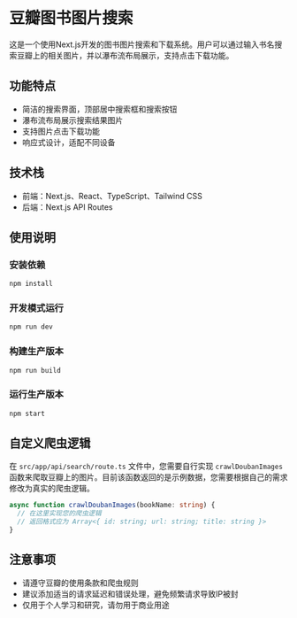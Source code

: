 # 豆瓣图书图片搜索

这是一个使用Next.js开发的图书图片搜索和下载系统。用户可以通过输入书名搜索豆瓣上的相关图片，并以瀑布流布局展示，支持点击下载功能。

## 功能特点

- 简洁的搜索界面，顶部居中搜索框和搜索按钮
- 瀑布流布局展示搜索结果图片
- 支持图片点击下载功能
- 响应式设计，适配不同设备

## 技术栈

- 前端：Next.js、React、TypeScript、Tailwind CSS
- 后端：Next.js API Routes

## 使用说明

### 安装依赖

```bash
npm install
```

### 开发模式运行

```bash
npm run dev
```

### 构建生产版本

```bash
npm run build
```

### 运行生产版本

```bash
npm start
```

## 自定义爬虫逻辑

在 `src/app/api/search/route.ts` 文件中，您需要自行实现 `crawlDoubanImages` 函数来爬取豆瓣上的图片。目前该函数返回的是示例数据，您需要根据自己的需求修改为真实的爬虫逻辑。

```typescript
async function crawlDoubanImages(bookName: string) {
  // 在这里实现您的爬虫逻辑
  // 返回格式应为 Array<{ id: string; url: string; title: string }>
}
```

## 注意事项

- 请遵守豆瓣的使用条款和爬虫规则
- 建议添加适当的请求延迟和错误处理，避免频繁请求导致IP被封
- 仅用于个人学习和研究，请勿用于商业用途
